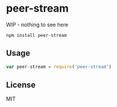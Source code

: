 # peer-stream

WIP - nothing to see here

```
npm install peer-stream
```

## Usage

``` js
var peer-stream = require('peer-stream')
```

## License

MIT
